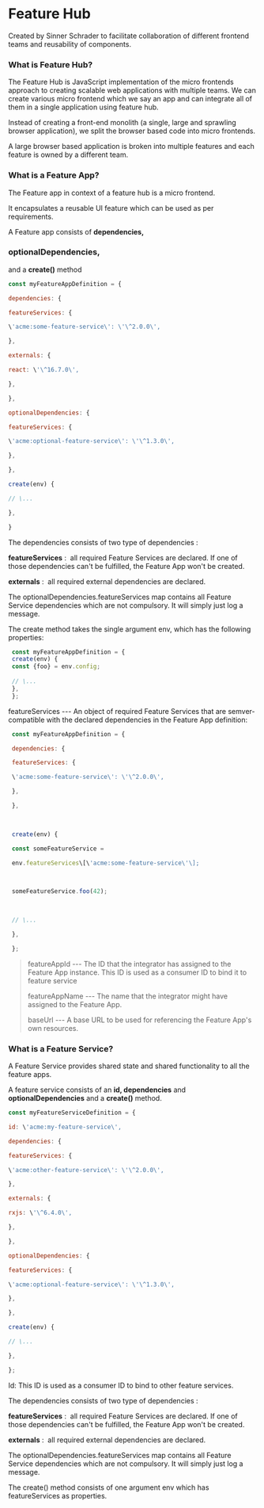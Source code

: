 # Feature Hub

Created by Sinner Schrader to facilitate collaboration of different
frontend teams and reusability of components.

### What is Feature Hub?

The Feature Hub is JavaScript implementation of the micro frontends
approach to creating scalable web applications with multiple teams. We
can create various micro frontend which we say an app and can integrate
all of them in a single application using feature hub.

Instead of creating a front-end monolith (a single, large and sprawling
browser application), we split the browser based code into micro
frontends.

A large browser based application is broken into multiple features and
each feature is owned by a different team.

### What is a Feature App?

The Feature app in context of a feature hub is a micro frontend.

It encapsulates a reusable UI feature which can be used as per
requirements.

A Feature app consists of **dependencies,**

### optionalDependencies,

and a **create()** method
```javascript
const myFeatureAppDefinition = {

dependencies: {

featureServices: {

\'acme:some-feature-service\': \'\^2.0.0\',

},

externals: {

react: \'\^16.7.0\',

},

},

optionalDependencies: {

featureServices: {

\'acme:optional-feature-service\': \'\^1.3.0\',

},

},

create(env) {

// \...

},

}
```
The dependencies consists of two type of dependencies :

**featureServices** :  all required Feature Services are declared. If
one of those dependencies can\'t be fulfilled, the Feature App won\'t be
created. 

**externals** :  all required external dependencies are declared.

The optionalDependencies.featureServices map contains all Feature
Service dependencies which are not compulsory. It will simply just log a
message.

The create method takes the single argument env, which has the following
properties:
```javascript
 const myFeatureAppDefinition = {
 create(env) {
 const {foo} = env.config;
 
 // \...
 },
 };
```
 featureServices --- An object of required Feature Services that are
    semver-compatible with the declared dependencies in the Feature App
    definition:
```javascript
 const myFeatureAppDefinition = {

 dependencies: {

 featureServices: {

 \'acme:some-feature-service\': \'\^2.0.0\',

 },

 },

 

 create(env) {

 const someFeatureService =

 env.featureServices\[\'acme:some-feature-service\'\];

 

 someFeatureService.foo(42);

 

 // \...

 },

 };
```
> featureAppId --- The ID that the integrator has assigned to the
> Feature App instance. This ID is used as a consumer ID to bind it to
> feature service
>
> featureAppName --- The name that the integrator might have assigned to
> the Feature App.
>
> baseUrl --- A base URL to be used for referencing the Feature App\'s
> own resources.

### What is a Feature Service?

A Feature Service provides shared state and shared functionality to all
the feature apps.

A feature service consists of an **id, dependencies** and
**optionalDependencies** and a **create()** method.
```javascript
const myFeatureServiceDefinition = {

id: \'acme:my-feature-service\',

dependencies: {

featureServices: {

\'acme:other-feature-service\': \'\^2.0.0\',

},

externals: {

rxjs: \'\^6.4.0\',

},

},

optionalDependencies: {

featureServices: {

\'acme:optional-feature-service\': \'\^1.3.0\',

},

},

create(env) {

// \...

},

};
```
Id: This ID is used as a consumer ID to bind to other feature services.

The dependencies consists of two type of dependencies :

**featureServices** :  all required Feature Services are declared. If
one of those dependencies can\'t be fulfilled, the Feature App won\'t be
created. 

**externals** :  all required external dependencies are declared.

The optionalDependencies.featureServices map contains all Feature
Service dependencies which are not compulsory. It will simply just log a
message.

The create() method consists of one argument env which has
featureServices as properties.
 